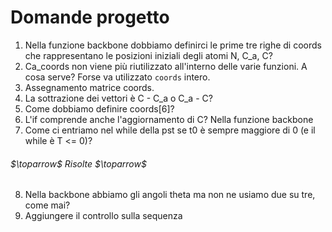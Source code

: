 # Domande progetto
1. Nella funzione backbone dobbiamo definirci le prime tre righe di coords che rappresentano le posizioni iniziali degli atomi N, C_a, C?
2. Ca_coords non viene più riutilizzato all'interno delle varie funzioni. A cosa serve? Forse va utilizzato `coords` intero.
3. Assegnamento matrice coords.
4. La sottrazione dei vettori è C - C_a o C_a - C?
5. Come dobbiamo definire coords[6]?
6. L'if comprende anche l'aggiornamento di C? Nella funzione backbone
7. Come ci entriamo nel while della pst se t0 è sempre maggiore di 0 (e il while è T <= 0)?

###### $\toparrow$ Risolte $\toparrow$


8. Nella backbone abbiamo gli angoli theta ma non ne usiamo due su tre, come mai?
9. Aggiungere il controllo sulla sequenza

